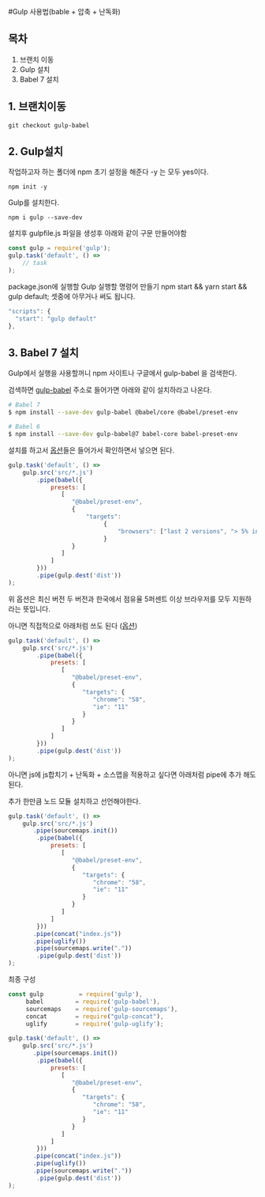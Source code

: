 #Gulp 사용법(bable + 압축 + 난독화)



## 목차 

1. 브랜치 이동
2. Gulp 설치
3. Babel 7 설치



## 1. 브랜치이동

`git checkout gulp-babel`



## 2. Gulp설치

작업하고자 하는 폴더에 npm 초기 설정을 해준다 -y 는 모두 yes이다.

`npm init -y`

Gulp를 설치한다.

`npm i gulp --save-dev`

설치후 gulpfile.js 파일을 생성후 아래와 같이 구문 만들어야함 

```javascript
const gulp = require('gulp');
gulp.task('default', () =>
    // task 
);
```

package.json에 실행할 Gulp 실행할 명령어 만들기 npm start && yarn start && gulp default; 셋중에 아무거나 써도 됩니다.

```javascript
"scripts": {
  "start": "gulp default"
},
```



## 3. Babel 7 설치

Gulp에서 실행을 사용할꺼니 npm 사이트나 구글에서 gulp-babel 을 검색한다.

검색하면 [gulp-babel](https://www.npmjs.com/package/gulp-babel) 주소로 들어가면 아래와 같이 설치하라고 나온다.

```bash
# Babel 7
$ npm install --save-dev gulp-babel @babel/core @babel/preset-env

# Babel 6
$ npm install --save-dev gulp-babel@7 babel-core babel-preset-env
```

설치를 하고서 [옵션](https://babeljs.io/docs/en/options)들은 들어가서 확인하면서 넣으면 된다.

```javascript
gulp.task('default', () =>
    gulp.src('src/*.js')
        .pipe(babel({
            presets: [
               [
                  "@babel/preset-env",
                  {
                      "targets":
                           {
                               "browsers": ["last 2 versions", "> 5% in KR"]
                           }
                  }
               ]
            ]
        }))
        .pipe(gulp.dest('dist'))
);
```

위 옵션은 최신 버전 두 버전과 한국에서 점유율 5퍼센트 이상 브라우저를 모두 지원하라는 뜻입니다.

아니면 직접적으로 아래처럼 쓰도 된다 ([옵션](https://babeljs.io/docs/en/babel-preset-env/))

```javascript
gulp.task('default', () =>
    gulp.src('src/*.js')
        .pipe(babel({
            presets: [
               [
                  "@babel/preset-env",
                  {
                     "targets": {
                        "chrome": "58",
                        "ie": "11"
                     }
                  }
               ]
            ]
        }))       
        .pipe(gulp.dest('dist'))
);
```

아니면 js에 js합치기 + 난독화 + 소스맵을 적용하고 싶다면 아래처럼 pipe에 추가 해도 된다. 

추가 한만큼 노드 모듈 설치하고 선언해야한다.

```javascript
gulp.task('default', () =>
    gulp.src('src/*.js')
       .pipe(sourcemaps.init())
        .pipe(babel({
            presets: [
               [
                  "@babel/preset-env",
                  {
                     "targets": {
                        "chrome": "58",
                        "ie": "11"
                     }
                  }
               ]
            ]
        }))
       .pipe(concat("index.js"))
       .pipe(uglify())
       .pipe(sourcemaps.write("."))
        .pipe(gulp.dest('dist'))
);
```

최종 구성

```javascript
const gulp          = require('gulp'),
     babel         = require('gulp-babel'),
     sourcemaps    = require('gulp-sourcemaps'),
     concat        = require("gulp-concat"),
     uglify        = require('gulp-uglify');
 
gulp.task('default', () =>
    gulp.src('src/*.js')
       .pipe(sourcemaps.init())
        .pipe(babel({
            presets: [
               [
                  "@babel/preset-env",
                  {
                     "targets": {
                        "chrome": "58",
                        "ie": "11"
                     }
                  }
               ]
            ]
        }))
       .pipe(concat("index.js"))
       .pipe(uglify())
       .pipe(sourcemaps.write("."))
        .pipe(gulp.dest('dist'))
);
```